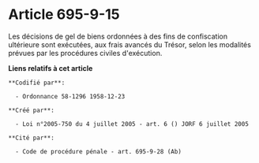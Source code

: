 # Article 695-9-15

Les décisions de gel de biens ordonnées à des fins de confiscation ultérieure sont exécutées, aux frais avancés du Trésor,
selon les modalités prévues par les procédures civiles d'exécution.

**Liens relatifs à cet article**

	**Codifié par**:

	  - Ordonnance 58-1296 1958-12-23

	**Créé par**:

	  - Loi n°2005-750 du 4 juillet 2005 - art. 6 () JORF 6 juillet 2005

	**Cité par**:

	  - Code de procédure pénale - art. 695-9-28 (Ab)
